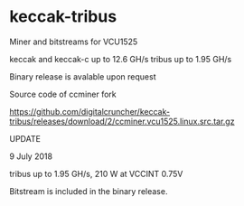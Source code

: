 # keccak-tribus
Miner and bitstreams for VCU1525 

keccak and keccak-c up to 12.6 GH/s
tribus up to 1.95 GH/s

Binary release is avalable upon request

Source code of ccminer fork

https://github.com/digitalcruncher/keccak-tribus/releases/download/2/ccminer.vcu1525.linux.src.tar.gz

UPDATE 

9 July 2018

tribus up to 1.95 GH/s, 210 W at VCCINT 0.75V 

Bitstream is included in the binary release.

